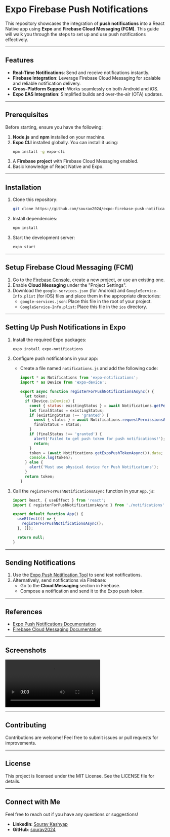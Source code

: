# Expo Firebase Push Notifications

This repository showcases the integration of **push notifications** into a React Native app using **Expo** and **Firebase Cloud Messaging (FCM)**. This guide will walk you through the steps to set up and use push notifications effectively.

---

## Features
- **Real-Time Notifications**: Send and receive notifications instantly.
- **Firebase Integration**: Leverage Firebase Cloud Messaging for scalable and reliable notification delivery.
- **Cross-Platform Support**: Works seamlessly on both Android and iOS.
- **Expo EAS Integration**: Simplified builds and over-the-air (OTA) updates.

---

## Prerequisites

Before starting, ensure you have the following:
1. **Node.js** and **npm** installed on your machine.
2. **Expo CLI** installed globally. You can install it using:
   ```bash
   npm install -g expo-cli
   ```
3. A **Firebase project** with Firebase Cloud Messaging enabled.
4. Basic knowledge of React Native and Expo.

---

## Installation

1. Clone this repository:
   ```bash
   git clone https://github.com/sourav2024/expo-firebase-push-notifications.git
   ```

2. Install dependencies:
   ```bash
   npm install
   ```

3. Start the development server:
   ```bash
   expo start
   ```

---

## Setup Firebase Cloud Messaging (FCM)

1. Go to the [Firebase Console](https://console.firebase.google.com/), create a new project, or use an existing one.
2. Enable **Cloud Messaging** under the "Project Settings".
3. Download the `google-services.json` (for Android) and `GoogleService-Info.plist` (for iOS) files and place them in the appropriate directories:
   - `google-services.json`: Place this file in the root of your project.
   - `GoogleService-Info.plist`: Place this file in the `ios` directory.

---

## Setting Up Push Notifications in Expo

1. Install the required Expo packages:
   ```bash
   expo install expo-notifications
   ```

2. Configure push notifications in your app:
   - Create a file named `notifications.js` and add the following code:
     ```javascript
     import * as Notifications from 'expo-notifications';
     import * as Device from 'expo-device';

     export async function registerForPushNotificationsAsync() {
       let token;
       if (Device.isDevice) {
         const { status: existingStatus } = await Notifications.getPermissionsAsync();
         let finalStatus = existingStatus;
         if (existingStatus !== 'granted') {
           const { status } = await Notifications.requestPermissionsAsync();
           finalStatus = status;
         }
         if (finalStatus !== 'granted') {
           alert('Failed to get push token for push notifications!');
           return;
         }
         token = (await Notifications.getExpoPushTokenAsync()).data;
         console.log(token);
       } else {
         alert('Must use physical device for Push Notifications');
       }
       return token;
     }
     ```

3. Call the `registerForPushNotificationsAsync` function in your `App.js`:
   ```javascript
   import React, { useEffect } from 'react';
   import { registerForPushNotificationsAsync } from './notifications';

   export default function App() {
     useEffect(() => {
       registerForPushNotificationsAsync();
     }, []);

     return null;
   }
   ```

---

## Sending Notifications

1. Use the [Expo Push Notification Tool](https://expo.dev/notifications) to send test notifications.
2. Alternatively, send notifications via Firebase:
   - Go to the **Cloud Messaging** section in Firebase.
   - Compose a notification and send it to the Expo push token.

---

## References
- [Expo Push Notifications Documentation](https://docs.expo.dev/push-notifications/overview/)
- [Firebase Cloud Messaging Documentation](https://firebase.google.com/docs/cloud-messaging)

---

## Screenshots
![Push Notifications Example](https://github.com/sourav2024/expo-firebase-push-notifications/blob/main/example.mp4)

---

## Contributing

Contributions are welcome! Feel free to submit issues or pull requests for improvements.

---

## License

This project is licensed under the MIT License. See the LICENSE file for details.

---

## Connect with Me
Feel free to reach out if you have any questions or suggestions!
- **LinkedIn**: [Sourav Kashyap](https://www.linkedin.com/in/sourav-kashyap-56b550269/)
- **GitHub**: [sourav2024](https://github.com/sourav2024)
